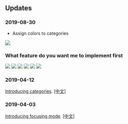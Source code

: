 ## Updates

### 2019-08-30

- Assign colors to categories

![](https://raw.githubusercontent.com/timqian/images/master/20190830151632.gif)


### What feature do you want me to implement first

[![](https://api.gh-polls.com/poll/01DKGPHBTAMR67XXDKPTPFB8PG/see%20finished%20todos%20by%20clicking%20todo%20list%20title)](https://api.gh-polls.com/poll/01DKGPHBTAMR67XXDKPTPFB8PG/see%20finished%20todos%20by%20clicking%20todo%20list%20title/vote)
[![](https://api.gh-polls.com/poll/01DKGPHBTAMR67XXDKPTPFB8PG/todos%20today%20tab%20to%20plan%20for%20today's%20work)](https://api.gh-polls.com/poll/01DKGPHBTAMR67XXDKPTPFB8PG/todos%20today%20tab%20to%20plan%20for%20today's%20work/vote)
[![](https://api.gh-polls.com/poll/01DKGPHBTAMR67XXDKPTPFB8PG/more%20detailed%20working%20status%20analysis)](https://api.gh-polls.com/poll/01DKGPHBTAMR67XXDKPTPFB8PG/more%20detailed%20working%20status%20analysis/vote)
[![](https://api.gh-polls.com/poll/01DKGPHBTAMR67XXDKPTPFB8PG/reorder%20categories)](https://api.gh-polls.com/poll/01DKGPHBTAMR67XXDKPTPFB8PG/reorder%20categories/vote)
[![](https://api.gh-polls.com/poll/01DKGPHBTAMR67XXDKPTPFB8PG/%20sync%20to%20cloud)](https://api.gh-polls.com/poll/01DKGPHBTAMR67XXDKPTPFB8PG/%20sync%20to%20cloud/vote)
[![](https://api.gh-polls.com/poll/01DKGPHBTAMR67XXDKPTPFB8PG/customize%20tomato%20time)](https://api.gh-polls.com/poll/01DKGPHBTAMR67XXDKPTPFB8PG/customize%20tomato%20time/vote)


### 2019-04-12

[Introducing categories](./categories-feature.md). [[中文]](./categories-feature-cn.md)

### 2019-04-03

[Introducing focusing mode](./stay_focus_when_doing_tomato.md). [[中文]](./stay_focus_when_doing_tomato-cn.md)
